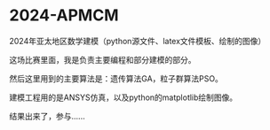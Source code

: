 # 2024-APMCM
2024年亚太地区数学建模（python源文件、latex文件模板、绘制的图像）

这场比赛里面，我是负责主要编程和部分建模的部分。

然后这里用到的主要算法是：遗传算法GA，粒子群算法PSO。

建模工程用的是ANSYS仿真，以及python的matplotlib绘制图像。


结果出来了，参与......
